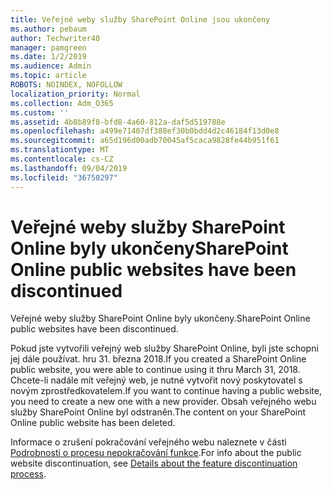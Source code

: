 ```yaml
---
title: Veřejné weby služby SharePoint Online jsou ukončeny
ms.author: pebaum
author: Techwriter40
manager: pamgreen
ms.date: 1/2/2019
ms.audience: Admin
ms.topic: article
ROBOTS: NOINDEX, NOFOLLOW
localization_priority: Normal
ms.collection: Adm_O365
ms.custom: ''
ms.assetid: 4b8b89f8-bfd8-4a60-812a-daf5d519788e
ms.openlocfilehash: a499e71407df388ef30b0bdd4d2c46184f13d0e8
ms.sourcegitcommit: a65d196d00adb70045af5caca9828fe44b951f61
ms.translationtype: MT
ms.contentlocale: cs-CZ
ms.lasthandoff: 09/04/2019
ms.locfileid: "36750297"
---
```

# <a name="sharepoint-online-public-websites-have-been-discontinued"></a><span data-ttu-id="18c82-102">Veřejné weby služby SharePoint Online byly ukončeny</span><span class="sxs-lookup"><span data-stu-id="18c82-102">SharePoint Online public websites have been discontinued</span></span>

<span data-ttu-id="18c82-103">Veřejné weby služby SharePoint Online byly ukončeny.</span><span class="sxs-lookup"><span data-stu-id="18c82-103">SharePoint Online public websites have been discontinued.</span></span>

<span data-ttu-id="18c82-104">Pokud jste vytvořili veřejný web služby SharePoint Online, byli jste schopni jej dále používat. hru 31. března 2018.</span><span class="sxs-lookup"><span data-stu-id="18c82-104">If you created a SharePoint Online public website, you were able to continue using it thru March 31, 2018.</span></span> <span data-ttu-id="18c82-105">Chcete-li nadále mít veřejný web, je nutné vytvořit nový poskytovatel s novým zprostředkovatelem.</span><span class="sxs-lookup"><span data-stu-id="18c82-105">If you want to continue having a public website, you need to create a new one with a new provider.</span></span> <span data-ttu-id="18c82-106">Obsah veřejného webu služby SharePoint Online byl odstraněn.</span><span class="sxs-lookup"><span data-stu-id="18c82-106">The content on your SharePoint Online public website has been deleted.</span></span>

<span data-ttu-id="18c82-107">Informace o zrušení pokračování veřejného webu naleznete v části [Podrobnosti o procesu nepokračování funkce](https://go.microsoft.com/fwlink/?linkid=866980).</span><span class="sxs-lookup"><span data-stu-id="18c82-107">For info about the public website discontinuation, see [Details about the feature discontinuation process](https://go.microsoft.com/fwlink/?linkid=866980).</span></span>

